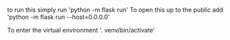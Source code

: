 to run this simply run 
		'python -m flask run'
To open this up to the public add
		'python -m flask run --host=0.0.0.0'

To enter the virtual environment
		'. venv/bin/activate'
